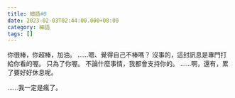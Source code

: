 ```yaml
---
title: 細語#0
date: 2023-02-03T02:44:00.000+08:00
category: 細語
tags: []
---
```

你很棒，你超棒，加油。
……嗯、覺得自己不棒嗎？
沒事的，這封訊息是專門打給你看的喔。
只為了你喔。
不論什麼事情，我都會支持你的。
……啊，還有，累了要好好休息呢。

……我一定是瘋了。

